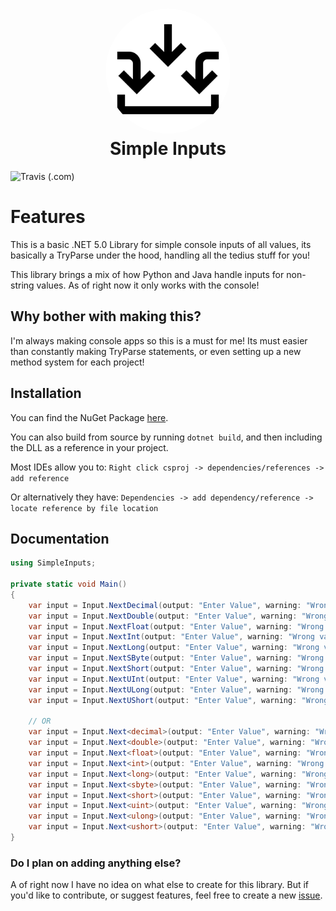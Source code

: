 <h1 align="center" style="position: relative;">
    <img width="200" style="border-radius: 50%;" src="assets/logo.png" alt="SimpleInputs"/><br>
    Simple Inputs
</h1>


<img alt="Travis (.com)" src="https://img.shields.io/travis/com/yiliansource/brackeys-bot">

# Features
This is a basic .NET 5.0 Library for simple console inputs of all values, its basically a TryParse under the hood, handling all the tedius stuff for you!

This library brings a mix of how Python and Java handle inputs for non-string values. As of right now it only works with the console!

## Why bother with making this? 
I'm always making console apps so this is a must for me! Its must easier than constantly making TryParse statements, or even setting up a new method system for each project!

## Installation
You can find the NuGet Package [here](https://www.nuget.org/packages/SimpleInputs/1.1.0).

You can also build from source by running ```dotnet build```, and then including the DLL as a reference in your project.

Most IDEs allow you to: ```Right click csproj -> dependencies/references -> add reference```

Or alternatively they have: ```Dependencies -> add dependency/reference -> locate reference by file location```

## Documentation

```c#
using SimpleInputs;

private static void Main()
{
    var input = Input.NextDecimal(output: "Enter Value", warning: "Wrong value!");
    var input = Input.NextDouble(output: "Enter Value", warning: "Wrong value!");
    var input = Input.NextFloat(output: "Enter Value", warning: "Wrong value!");
    var input = Input.NextInt(output: "Enter Value", warning: "Wrong value!");
    var input = Input.NextLong(output: "Enter Value", warning: "Wrong value!");
    var input = Input.NextSByte(output: "Enter Value", warning: "Wrong value!");
    var input = Input.NextShort(output: "Enter Value", warning: "Wrong value!");
    var input = Input.NextUInt(output: "Enter Value", warning: "Wrong value!");
    var input = Input.NextULong(output: "Enter Value", warning: "Wrong value!");
    var input = Input.NextUShort(output: "Enter Value", warning: "Wrong value!");
    
    // OR
    var input = Input.Next<decimal>(output: "Enter Value", warning: "Wrong value!");
    var input = Input.Next<double>(output: "Enter Value", warning: "Wrong value!");
    var input = Input.Next<float>(output: "Enter Value", warning: "Wrong value!");
    var input = Input.Next<int>(output: "Enter Value", warning: "Wrong value!");
    var input = Input.Next<long>(output: "Enter Value", warning: "Wrong value!");
    var input = Input.Next<sbyte>(output: "Enter Value", warning: "Wrong value!");
    var input = Input.Next<short>(output: "Enter Value", warning: "Wrong value!");
    var input = Input.Next<uint>(output: "Enter Value", warning: "Wrong value!");
    var input = Input.Next<ulong>(output: "Enter Value", warning: "Wrong value!");
    var input = Input.Next<ushort>(output: "Enter Value", warning: "Wrong value!");
}
```

### Do I plan on adding anything else?
A of right now I have no idea on what else to create for this library. 
But if you'd like to contribute, or suggest features, feel free to create a new [issue](https://github.com/WaifuShork/SimpleInputs/issues).